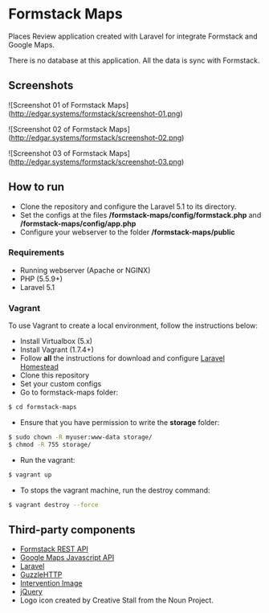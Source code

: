 # Formstack Maps

Places Review application created with Laravel for integrate Formstack and Google Maps.

There is no database at this application. All the data is sync with Formstack.

## Screenshots

![Screenshot 01 of Formstack Maps]
(http://edgar.systems/formstack/screenshot-01.png)

![Screenshot 02 of Formstack Maps]
(http://edgar.systems/formstack/screenshot-02.png)

![Screenshot 03 of Formstack Maps]
(http://edgar.systems/formstack/screenshot-03.png)

## How to run

- Clone the repository and configure the Laravel 5.1 to its directory.
- Set the configs at the files **/formstack-maps/config/formstack.php** and **/formstack-maps/config/app.php**
- Configure your webserver to the folder **/formstack-maps/public**

### Requirements

- Running webserver (Apache or NGINX)
- PHP (5.5.9+)
- Laravel 5.1

### Vagrant

To use Vagrant to create a local environment, follow the instructions below:

- Install Virtualbox (5.x)
- Install Vagrant (1.7.4+)
- Follow **all** the instructions for download and configure [Laravel Homestead](http://laravel.com/docs/5.1/homestead)
- Clone this repository
- Set your custom configs
- Go to formstack-maps folder:
```sh
$ cd formstack-maps
```
- Ensure that you have permission to write the **storage** folder:
```sh
$ sudo chown -R myuser:www-data storage/
$ chmod -R 755 storage/
```
- Run the vagrant:
```sh
$ vagrant up
```
- To stops the vagrant machine, run the destroy command:
```sh
$ vagrant destroy --force
```

## Third-party components

- [Formstack REST API](http://developers.formstack.com/)
- [Google Maps Javascript API](https://developers.google.com/maps/documentation/javascript/?hl=pt-BR)
- [Laravel](http://laravel.com/)
- [GuzzleHTTP](https://github.com/guzzle/guzzle)
- [Intervention Image](http://image.intervention.io/)
- [jQuery](http://jquery.com/)
- Logo icon created by Creative Stall from the Noun Project.
